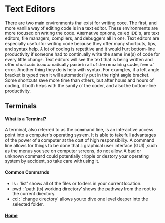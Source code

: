 # Text Editors

There are two main environments that exist for writing code. The first, and more vanilla way of editing code is in a text editor. These environments are more focused on writing the code. Alternative options, called IDE's, are text editors, file
managers, compilers, and debuggers all in one. Text editors are especially useful for writing code because they offer many shortcuts, tips, and syntax help. A lot of coding is repetitive and it would hurt bottom-line productivity if someone had to continually write the same line(s) of code for every little change. Text editors will see the text that is being written and offer shortcuts to automatically paste in all of the remaining code, free of error. Another thing they do is help with syntax. For examples, if a left angle bracket is typed then it will automatically put in the right angle bracket. Some shortcuts save more time than others, but after hours and hours of coding, it both helps with the sanity of the coder, and also the bottom-line productivity.

## Terminals

#### What is a Terminal?

A terminal, also referred to as the command line, is an interactive access point into a computer's operating system. It is able to take full advantages of the power of a computer at the cost of high responsibility. A command line allows for things to be done that a graphical user interface (GUI) ,such as the menus you see on computer screens, do not allow. A bad or unknown command could potentially cripple or destory your operating system by accident, so take care with using it.

#### Common Commands

- ls : 'list' shows all of the files or folders in your current location.
- pwd : 'path (to) working directory' shows the pathway from the root to the current directory.
- cd : 'change directory' allows you to dive one level deeper into the selected folder.






#### [Home](README.md)
